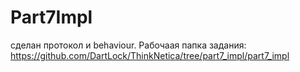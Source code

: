 # Part7Impl

сделан протокол и behaviour.
Рабочаая папка задания: https://github.com/DartLock/ThinkNetica/tree/part7_impl/part7_impl

